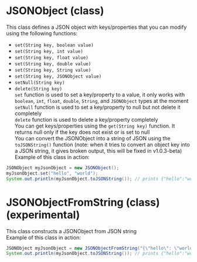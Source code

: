 # JSONObject (class)  
This class defines a JSON object with keys/properties that you can modify using the following functions:  
 - `set(String key, boolean value)`  
 - `set(String key, int value)`  
 - `set(String key, float value)`  
 - `set(String key, double value)`  
 - `set(String key, String value)`  
 - `set(String key, JSONObject value)`  
 - `setNull(String key)`  
 - `delete(String key)`  
`set` function is used to set a key/property to a value, it only works with `boolean`, `int`, `float`, `double`, `String`, and `JSONObject` types at the moment  
`setNull` function is used to set a key/property to null but not delete it completely  
`delete` function is used to delete a key/property completely  
You can get keys/properties using the `get(String key)` function. It returns null only if the key does not exist or is set to null  
You can convert the JSONObject into a string of JSON using the `toJSONString()` function (note: when it tries to convert an object key into a JSON string, it gives broken output, this will be fixed in v1.0.3-beta)  
Example of this class in action:  
```java
JSONObject myJsonObject = new JSONObject();
myJsonObject.set("hello", "world");
System.out.println(myJsonObject.toJSONString()); // prints {"hello":"world"}
```  
  
# JSONObjectFromString (class) (experimental)  
This class constructs a JSONObject from JSON string  
Example of this class in action:  
```java
JSONObject myJsonObject = new JSONObjectFromString("{\"hello\": \"world\"}");
System.out.println(myJsonObject.toJSONString()); // prints {"hello":"world"}
```